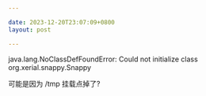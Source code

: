 ```yaml
---

date: 2023-12-20T23:07:09+0800
layout: post

---
```


java.lang.NoClassDefFoundError: Could not initialize class org.xerial.snappy.Snappy

可能是因为 /tmp 挂载点掉了?
